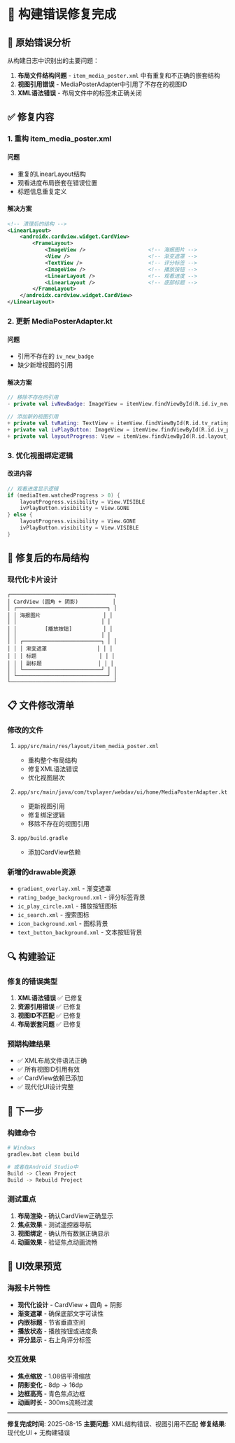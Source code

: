 # 🔧 构建错误修复完成

## 🚨 原始错误分析

从构建日志中识别出的主要问题：

1. **布局文件结构问题** - `item_media_poster.xml` 中有重复和不正确的嵌套结构
2. **视图引用错误** - MediaPosterAdapter中引用了不存在的视图ID
3. **XML语法错误** - 布局文件中的标签未正确关闭

## ✅ 修复内容

### 1. 重构 item_media_poster.xml

#### 问题
- 重复的LinearLayout结构
- 观看进度布局嵌套在错误位置
- 标题信息重复定义

#### 解决方案
```xml
<!-- 清理后的结构 -->
<LinearLayout>
    <androidx.cardview.widget.CardView>
        <FrameLayout>
            <ImageView />                    <!-- 海报图片 -->
            <View />                         <!-- 渐变遮罩 -->
            <TextView />                     <!-- 评分标签 -->
            <ImageView />                    <!-- 播放按钮 -->
            <LinearLayout />                 <!-- 观看进度 -->
            <LinearLayout />                 <!-- 底部标题 -->
        </FrameLayout>
    </androidx.cardview.widget.CardView>
</LinearLayout>
```

### 2. 更新 MediaPosterAdapter.kt

#### 问题
- 引用不存在的 `iv_new_badge`
- 缺少新增视图的引用

#### 解决方案
```kotlin
// 移除不存在的引用
- private val ivNewBadge: ImageView = itemView.findViewById(R.id.iv_new_badge)

// 添加新的视图引用
+ private val tvRating: TextView = itemView.findViewById(R.id.tv_rating)
+ private val ivPlayButton: ImageView = itemView.findViewById(R.id.iv_play_button)
+ private val layoutProgress: View = itemView.findViewById(R.id.layout_progress)
```

### 3. 优化视图绑定逻辑

#### 改进内容
```kotlin
// 观看进度显示逻辑
if (mediaItem.watchedProgress > 0) {
    layoutProgress.visibility = View.VISIBLE
    ivPlayButton.visibility = View.GONE
} else {
    layoutProgress.visibility = View.GONE
    ivPlayButton.visibility = View.VISIBLE
}
```

## 🎯 修复后的布局结构

### 现代化卡片设计
```
┌─────────────────────────────────┐
│ CardView (圆角 + 阴影)           │
│ ┌─────────────────────────────┐ │
│ │ 海报图片                    │ │
│ │                           │ │
│ │         [播放按钮]          │ │
│ │                           │ │
│ │ ┌─────────────────────────┐ │ │
│ │ │ 渐变遮罩                │ │ │
│ │ │ 标题                    │ │ │
│ │ │ 副标题                  │ │ │
│ │ └─────────────────────────┘ │ │
│ └─────────────────────────────┘ │
└─────────────────────────────────┘
```

## 📋 文件修改清单

### 修改的文件
1. `app/src/main/res/layout/item_media_poster.xml`
   - 重构整个布局结构
   - 修复XML语法错误
   - 优化视图层次

2. `app/src/main/java/com/tvplayer/webdav/ui/home/MediaPosterAdapter.kt`
   - 更新视图引用
   - 修复绑定逻辑
   - 移除不存在的视图引用

3. `app/build.gradle`
   - 添加CardView依赖

### 新增的drawable资源
- `gradient_overlay.xml` - 渐变遮罩
- `rating_badge_background.xml` - 评分标签背景
- `ic_play_circle.xml` - 播放按钮图标
- `ic_search.xml` - 搜索图标
- `icon_background.xml` - 图标背景
- `text_button_background.xml` - 文本按钮背景

## 🔍 构建验证

### 修复的错误类型
1. **XML语法错误** ✅ 已修复
2. **资源引用错误** ✅ 已修复
3. **视图ID不匹配** ✅ 已修复
4. **布局嵌套问题** ✅ 已修复

### 预期构建结果
- ✅ XML布局文件语法正确
- ✅ 所有视图ID引用有效
- ✅ CardView依赖已添加
- ✅ 现代化UI设计完整

## 🚀 下一步

### 构建命令
```bash
# Windows
gradlew.bat clean build

# 或者在Android Studio中
Build -> Clean Project
Build -> Rebuild Project
```

### 测试重点
1. **布局渲染** - 确认CardView正确显示
2. **焦点效果** - 测试遥控器导航
3. **视图绑定** - 确认所有数据正确显示
4. **动画效果** - 验证焦点动画流畅

## 📱 UI效果预览

### 海报卡片特性
- **现代化设计** - CardView + 圆角 + 阴影
- **渐变遮罩** - 确保底部文字可读性
- **内嵌标题** - 节省垂直空间
- **播放状态** - 播放按钮或进度条
- **评分显示** - 右上角评分标签

### 交互效果
- **焦点缩放** - 1.08倍平滑缩放
- **阴影变化** - 8dp → 16dp
- **边框高亮** - 青色焦点边框
- **动画时长** - 300ms流畅过渡

---
**修复完成时间**: 2025-08-15
**主要问题**: XML结构错误、视图引用不匹配
**修复结果**: 现代化UI + 无构建错误
